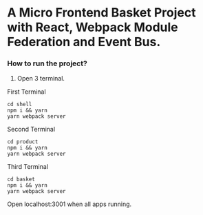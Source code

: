 # A Micro Frontend Basket Project with React, Webpack Module Federation and Event Bus.
### How to run the project?

1. Open 3 terminal.

First Terminal
```
cd shell
npm i && yarn
yarn webpack server
```
Second Terminal
```
cd product
npm i && yarn
yarn webpack server
```

Third Terminal
```
cd basket
npm i && yarn
yarn webpack server
```

Open localhost:3001 when all apps running.
